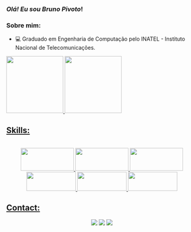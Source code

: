 ### *Olá! Eu sou Bruno Pivoto*!

 
### Sobre mim:

- 💻 Graduado em Engenharia de Computação pelo INATEL - Instituto Nacional de Telecomunicações.


<div>
  <a href="https://github.com/brunopivoto">
  <img height="150em" src="https://github-readme-stats.vercel.app/api?username=brunopivoto&show_icons=true&theme=github_dark&include_all_commits=true&count_private=true"/>
  <img height="150em" src="https://github-readme-stats.vercel.app/api/top-langs/?username=brunopivoto&layout=compact&langs_count=7&theme=github_dark"/>
</div>
  
  ## Skills:
<p align="center"><br>
  <img height="60" width="140" src="https://cdn.jsdelivr.net/gh/devicons/devicon/icons/flutter/flutter-original.svg" />
  <img height="60" width="140" src="https://cdn.jsdelivr.net/gh/devicons/devicon/icons/mysql/mysql-original-wordmark.svg" />
  <img height="60" width="140" src="https://cdn.jsdelivr.net/gh/devicons/devicon/icons/neo4j/neo4j-original-wordmark.svg" />
  <img height="50" width="130" src="https://cdn.jsdelivr.net/gh/devicons/devicon/icons/python/python-original-wordmark.svg">
  <img height="50" width="130" src="https://cdn.jsdelivr.net/gh/devicons/devicon/icons/react/react-original-wordmark.svg" />
  <img height="50" width="130" src="https://cdn.jsdelivr.net/gh/devicons/devicon/icons/vscode/vscode-original-wordmark.svg" />
</div>

  ## Contact:
<div align="center"> 
  <a href="https://t.me/brunopivoto" target="_blank"><img src="https://img.shields.io/badge/Telegram-2CA5E0?style=for-the-badge&logo=telegram&logoColor=white" target="_blank"></a>
  <a href="https://www.instagram.com/bruno_pivoto/" target="_blank"><img src="https://img.shields.io/badge/-Instagram-%23E4405F?style=for-the-badge&logo=instagram&logoColor=white" target="_blank"></a>
  <a href = "mailto:brunorangel@gec.inatel.br"><img src="https://img.shields.io/badge/-Outlook-%23333?style=for-the-badge&logo=gmail&logoColor=white" target="_blank"></a>

